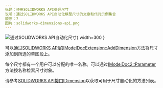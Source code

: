 ```yaml
---
标题：使用SOLIDWORKS API处理尺寸
说明：通过SOLIDWORKS API自动化模型尺寸的文章和代码示例集合
顺序：7
图片：solidworks-dimensions-api.png
---
```


![通过SOLIDWORKS API自动化尺寸](solidworks-dimensions-api.png){ width=300 }

可以通过[SOLIDWORKS API的IModelDocExtension::AddDimension](https://help.solidworks.com/2022/english/api/sldworksapi/solidworks.interop.sldworks~solidworks.interop.sldworks.imodeldocextension~adddimension.html)方法将尺寸添加到所选的草图段上。

每个尺寸都有一个用户可以分配的唯一名称。可以通过[IModelDoc2::Parameter](https://help.solidworks.com/2022/english/api/sldworksapi/solidworks.interop.sldworks~solidworks.interop.sldworks.imodeldoc2~parameter.html)方法按名称检索尺寸对象。

请参考[SOLIDWORKS API接口IDimension](https://help.solidworks.com/2022/english/api/sldworksapi/SolidWorks.Interop.sldworks~SolidWorks.Interop.sldworks.IDimension.html)以获取可用于尺寸自动化的方法列表。